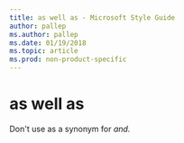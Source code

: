 ```yaml
---
title: as well as - Microsoft Style Guide
author: pallep
ms.author: pallep
ms.date: 01/19/2018
ms.topic: article
ms.prod: non-product-specific
---
```


# as well as

Don't use as a synonym for *and.*
